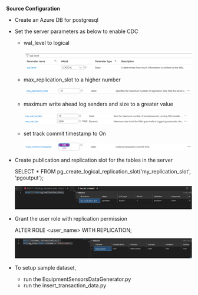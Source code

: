 **Source Configuration**

- Create an Azure DB for postgresql
- Set the server parameters as below to enable CDC
     - wal_level to logical

        ![wal_level](images/wal_level.png)
     - max_replication_slot to a higher number 

         ![max_replication_slot](images/max_rep_slot.png)
    - maximum write ahead log senders and size to a greater value

        ![max_wal_senders](images/max_wal_senders.png)
    - set track commit timestamp to On

        ![track_commit_timestamp](images/track_commit_timestamp.png)
- Create publication and replication slot for the tables in the server

    SELECT * FROM pg_create_logical_replication_slot('my_replication_slot', 'pgoutput');

  ![replication_slot](images/replication_slot.png)
- Grant the user role with replication permission

    ALTER ROLE <user_name> WITH REPLICATION;

  ![role_replication](images/role_replication.png)
- To setup sample dataset,
    - run the  EquipmentSensorsDataGenerator.py
    - run the insert_transaction_data.py   
